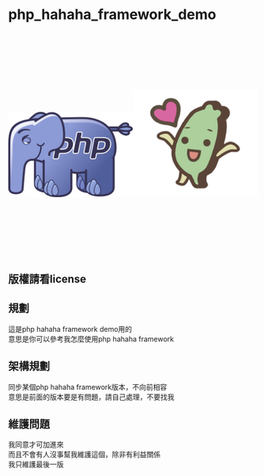 # php_hahaha_framework_demo

<br>
<br>
<br>
<br>
<br>
<br>

<img src='https://github.com/hahaha0417/php_hahaha_framework/blob/master/php%20hahaha%20framework.png' width=50%><img src='https://github.com/hahaha0417/php_hahaha_framework/blob/master/iTW.png' width=50%> 
 
<br>
<br>
<br>
<br>
<br>
<br>

## 版權請看license

## 規劃
這是php hahaha framework demo用的 \
意思是你可以參考我怎麼使用php hahaha framework
 
## 架構規劃
同步某個php hahaha framework版本，不向前相容 \
意思是前面的版本要是有問題，請自己處理，不要找我 
 
## 維護問題
我同意才可加進來 \
而且不會有人沒事幫我維護這個，除非有利益關係 \
我只維護最後一版 
 
